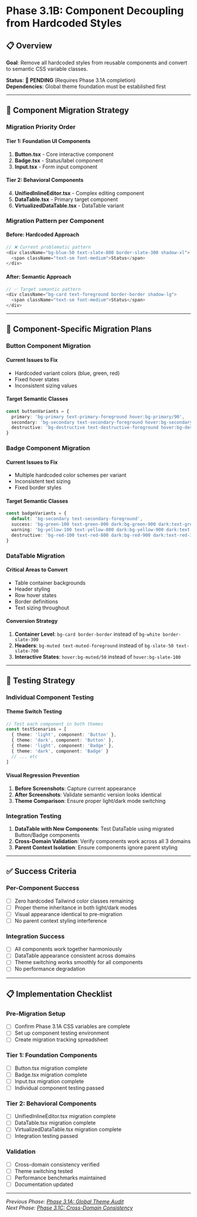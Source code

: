 # Phase 3.1B: Component Decoupling from Hardcoded Styles

## 📋 Overview

**Goal**: Remove all hardcoded styles from reusable components and convert to semantic CSS variable classes.

**Status**: 🔄 **PENDING** (Requires Phase 3.1A completion)  
**Dependencies**: Global theme foundation must be established first

---

## 🎯 Component Migration Strategy

### **Migration Priority Order**

#### **Tier 1: Foundation UI Components**
1. **Button.tsx** - Core interactive component
2. **Badge.tsx** - Status/label component  
3. **Input.tsx** - Form input component

#### **Tier 2: Behavioral Components**  
4. **UnifiedInlineEditor.tsx** - Complex editing component
5. **DataTable.tsx** - Primary target component
6. **VirtualizedDataTable.tsx** - DataTable variant

### **Migration Pattern per Component**

#### **Before: Hardcoded Approach**
```typescript
// ❌ Current problematic pattern
<div className="bg-blue-50 text-slate-800 border-slate-300 shadow-xl">
  <span className="text-sm font-medium">Status</span>
</div>
```

#### **After: Semantic Approach**
```typescript
// ✅ Target semantic pattern
<div className="bg-card text-foreground border-border shadow-lg">
  <span className="text-sm font-medium">Status</span>
</div>
```

---

## 🔧 Component-Specific Migration Plans

### **Button Component Migration**

#### **Current Issues to Fix**
- Hardcoded variant colors (blue, green, red)
- Fixed hover states 
- Inconsistent sizing values

#### **Target Semantic Classes**
```typescript
const buttonVariants = {
  primary: 'bg-primary text-primary-foreground hover:bg-primary/90',
  secondary: 'bg-secondary text-secondary-foreground hover:bg-secondary/90',
  destructive: 'bg-destructive text-destructive-foreground hover:bg-destructive/90'
}
```

### **Badge Component Migration**

#### **Current Issues to Fix**
- Multiple hardcoded color schemes per variant
- Inconsistent text sizing
- Fixed border styles

#### **Target Semantic Classes**
```typescript
const badgeVariants = {
  default: 'bg-secondary text-secondary-foreground',
  success: 'bg-green-100 text-green-800 dark:bg-green-900 dark:text-green-300',
  warning: 'bg-yellow-100 text-yellow-800 dark:bg-yellow-900 dark:text-yellow-300',
  destructive: 'bg-red-100 text-red-800 dark:bg-red-900 dark:text-red-300'
}
```

### **DataTable Migration**

#### **Critical Areas to Convert**
- Table container backgrounds
- Header styling  
- Row hover states
- Border definitions
- Text sizing throughout

#### **Conversion Strategy**
1. **Container Level**: `bg-card border-border` instead of `bg-white border-slate-300`
2. **Headers**: `bg-muted text-muted-foreground` instead of `bg-slate-50 text-slate-700`
3. **Interactive States**: `hover:bg-muted/50` instead of `hover:bg-slate-100`

---

## 🧪 Testing Strategy

### **Individual Component Testing**

#### **Theme Switch Testing**
```typescript
// Test each component in both themes
const testScenarios = [
  { theme: 'light', component: 'Button' },
  { theme: 'dark', component: 'Button' },
  { theme: 'light', component: 'Badge' },
  { theme: 'dark', component: 'Badge' }
  // ... etc
]
```

#### **Visual Regression Prevention**
1. **Before Screenshots**: Capture current appearance
2. **After Screenshots**: Validate semantic version looks identical
3. **Theme Comparison**: Ensure proper light/dark mode switching

### **Integration Testing**
1. **DataTable with New Components**: Test DataTable using migrated Button/Badge components
2. **Cross-Domain Validation**: Verify components work across all 3 domains
3. **Parent Context Isolation**: Ensure components ignore parent styling

---

## ✅ Success Criteria

### **Per-Component Success**
- [ ] Zero hardcoded Tailwind color classes remaining
- [ ] Proper theme inheritance in both light/dark modes
- [ ] Visual appearance identical to pre-migration
- [ ] No parent context styling interference

### **Integration Success**
- [ ] All components work together harmoniously
- [ ] DataTable appearance consistent across domains
- [ ] Theme switching works smoothly for all components
- [ ] No performance degradation

---

## 📋 Implementation Checklist

### **Pre-Migration Setup**
- [ ] Confirm Phase 3.1A CSS variables are complete
- [ ] Set up component testing environment
- [ ] Create migration tracking spreadsheet

### **Tier 1: Foundation Components**
- [ ] Button.tsx migration complete
- [ ] Badge.tsx migration complete
- [ ] Input.tsx migration complete
- [ ] Individual component testing passed

### **Tier 2: Behavioral Components**
- [ ] UnifiedInlineEditor.tsx migration complete
- [ ] DataTable.tsx migration complete  
- [ ] VirtualizedDataTable.tsx migration complete
- [ ] Integration testing passed

### **Validation**
- [ ] Cross-domain consistency verified
- [ ] Theme switching tested
- [ ] Performance benchmarks maintained
- [ ] Documentation updated

---

_Previous Phase: [Phase 3.1A: Global Theme Audit](phase-3.1a-global-theme-audit.md)_  
_Next Phase: [Phase 3.1C: Cross-Domain Consistency](phase-3.1c-cross-domain-consistency.md)_